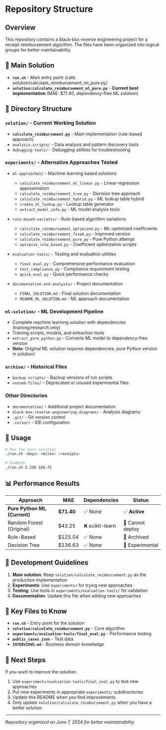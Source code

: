 # Repository Structure

## Overview
This repository contains a black-box reverse engineering project for a receipt reimbursement algorithm. The files have been organized into logical groups for better maintainability.

## 🎯 **Main Solution**
- **`run.sh`** - Main entry point (calls solution/calculate_reimbursement_ml_pure.py)
- **`solution/calculate_reimbursement_ml_pure.py`** - **Current best implementation** (MAE: $71.40, dependency-free ML solution)

## 📁 **Directory Structure**

### `solution/` - Current Working Solution
- **`calculate_reimbursement.py`** - Main implementation (rule-based approach)
- `analysis-scripts/` - Data analysis and pattern discovery tools
- `debugging-tools/` - Debugging utilities for troubleshooting

### `experiments/` - Alternative Approaches Tested
- `ml-approaches/` - Machine learning based solutions
  - `calculate_reimbursement_ml_linear.py` - Linear regression approximation
  - `calculate_reimbursement_tree.py` - Decision tree approach  
  - `calculate_reimbursement_hybrid.py` - ML lookup table hybrid
  - `create_ml_lookup.py` - Lookup table generator
  - `extract_model_info.py` - ML model analysis tools

- `rule-based-variants/` - Rule-based algorithm variations
  - `calculate_reimbursement_optimized.py` - ML-optimized coefficients
  - `calculate_reimbursement_fixed.py` - Improved version
  - `calculate_reimbursement_pure.py` - Pure Python attempt
  - `optimize_rule_based.py` - Coefficient optimization scripts

- `evaluation-tools/` - Testing and evaluation utilities
  - `final_eval.py` - Comprehensive performance evaluation
  - `test_compliance.py` - Compliance requirement testing
  - `quick_eval.py` - Quick performance checks

- `documentation-and-analysis/` - Project documentation
  - `FINAL_SOLUTION.md` - Final solution documentation
  - `README_ML_SOLUTION.md` - ML approach documentation

### `ml-solution/` - ML Development Pipeline
- Complete machine learning solution with dependencies (training/research only)
- Training scripts, models, and extraction tools
- `extract_pure_python.py` - Converts ML model to dependency-free version
- **Note**: Original ML solution requires dependencies; pure Python version in solution/

### `archive/` - Historical Files
- `backup-scripts/` - Backup versions of run scripts
- `unused-files/` - Deprecated or unused experimental files

### Other Directories
- `documentation/` - Additional project documentation
- `black-box-reverse-engineering-diagrams/` - Analysis diagrams
- `.git/` - Git version control
- `.cursor/` - IDE configuration

## 🚀 **Usage**

```bash
# Run the main solution
./run.sh <days> <miles> <receipts>

# Example
./run.sh 5 250 150.75
```

## 📊 **Performance Results**

| Approach | MAE | Dependencies | Status |
|----------|-----|--------------|---------|
| **Pure Python ML (Current)** | **$71.40** | ✅ None | ✅ **Active** |
| Random Forest (Original) | $43.25 | ❌ scikit-learn | 🚫 Cannot deploy |
| Rule-Based | $125.04 | ✅ None | 🧪 Archived |
| Decision Tree | $136.63 | ✅ None | 🧪 Experimental |

## 🔧 **Development Guidelines**

1. **Main solution**: Keep `solution/calculate_reimbursement.py` as the production implementation
2. **Experiments**: Use `experiments/` for trying new approaches
3. **Testing**: Use tools in `experiments/evaluation-tools/` for validation
4. **Documentation**: Update this file when adding new approaches

## 📝 **Key Files to Know**

- **`run.sh`** - Entry point for the solution
- **`solution/calculate_reimbursement.py`** - Core algorithm
- **`experiments/evaluation-tools/final_eval.py`** - Performance testing
- **`public_cases.json`** - Test data
- **`INTERVIEWS.md`** - Business domain knowledge

## 🎯 **Next Steps**

If you want to improve the solution:
1. Use `experiments/evaluation-tools/final_eval.py` to test new approaches
2. Put new experiments in appropriate `experiments/` subdirectories  
3. Update this README when you find improvements
4. Only update `solution/calculate_reimbursement.py` when you have a better solution

---
*Repository organized on June 7, 2024 for better maintainability* 